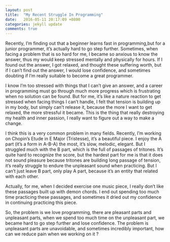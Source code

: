 ```yaml
---
layout: post
title:  "My Recent Struggle In Programming"
date:   2016-05-11 20:17:09 +0800
categories: jekyll update
comments: true
---
```

Recently, I’m finding out that a beginner learns fast in programming,but for a junior programmer, it’s actually hard to go step further. Sometimes, when facing a problem that is so hard for me, I became so anxious to know the answer, thus my would keep stressed mentally and physically for hours. If I found out the answer, I got relaxed, and thought these suffering worth, but if I can’t find out the answer, I would lose confidence, and sometimes doubting if I’m really suitable to become a great programmer.

I know I’m too stressed with things that I can’t give an answer, and a career in programming must go through much more progress which is frustrating when no solution can be found. But for me, it’s like a nature reaction to get stressed when facing things I can’t handle, I felt that tension is building up in my body, but simply can’t release it, because the more I want to get relaxed, the more stressful it became. This is the thing that really destroying my health and inner passion, I really want to figure out a way to make a change.

I think this is a very common problem in many fields. Recently, I’m working on Chopin’s Etude in E Major (Tristesse), it’s a beautiful piece. I enjoy the A part (it’s a form in A-B-A) the most, it’s slow, melodic, elegant. But I struggled much with the B part, which is the full of passages of tritones. It’s quite hard to recognize the score, but the hardest part for me is that it does not sound pleasure because tritones are building long passage of tension, it’s really struggle to endure the unpleasant sound when practicing. But I can’t just leave B part, only play A part, because it’s an entity that related with each other.

Actually, for me, when I decided exercise one music piece, I really don’t like these passages built up with demon chords. I end out spending too much time practicing these passages, and sometimes it dried out my confidence in continuing practicing this piece.

So, the problem is we love programming, there are pleasant parts and unpleasant parts, when we spend too much time on the unpleasant part, we became hard to go step further and lose confidence. The problem is unpleasant parts are unavoidable, and sometimes incredibly important, how can we reduce pain when we working on it ?